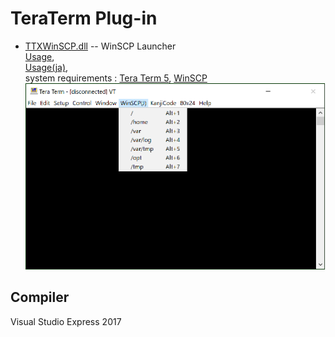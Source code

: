 # TeraTerm Plug-in

  - [TTXWinSCP.dll](https://github.com/hkanou/TTXSamples/tree/main/Release) -- WinSCP Launcher  
    [Usage](https://github.com/hkanou/TTXSamples/blob/main/TTXWinSCP),  
    [Usage(ja)](https://github.com/hkanou/TTXSamples/blob/main/TTXWinSCP/ReadMe-ja.txt),  
    system requirements : [Tera Term 5](https://teratermproject.github.io/), [WinSCP](https://winscp.net/eng/download.php)  
    ![TTXWinSCP Image](image/TTXWinSCP.png)

## Compiler

  Visual Studio Express 2017

